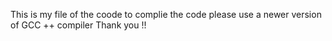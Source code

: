 This is my file of the coode to complie the code please use a newer version of GCC ++ compiler Thank you !!
